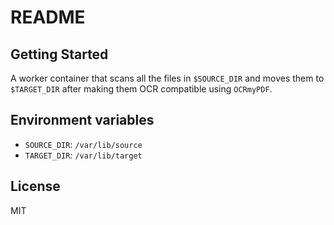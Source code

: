 # README

## Getting Started

A worker container that scans all the files in `$SOURCE_DIR` and moves them to
`$TARGET_DIR` after making them OCR compatible using `OCRmyPDF`.

## Environment variables

- `SOURCE_DIR`: `/var/lib/source`
- `TARGET_DIR`: `/var/lib/target`

## License

MIT
